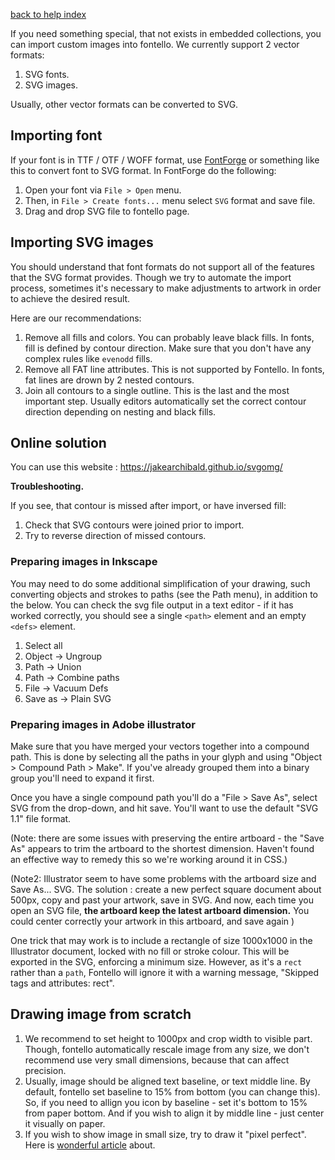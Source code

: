 [back to help index](Help)

If you need something special, that not exists in embedded collections, you can import custom images into fontello. We currently support 2 vector formats:

1. SVG fonts.
2. SVG images.

Usually, other vector formats can be converted to SVG.


## Importing font

If your font is in TTF / OTF / WOFF format, use [FontForge](http://fontforge.org) or something like this to convert font to SVG format. In FontForge do the following:

1. Open your font via `File > Open` menu.
2. Then, in `File > Create fonts...` menu select `SVG` format and save file.
3. Drag and drop SVG file to fontello page.


## Importing SVG images

You should understand that font formats do not support all of the features that the SVG format provides. Though we try to automate the import process, sometimes it's necessary to make adjustments to artwork in order to achieve the desired result.

Here are our recommendations:

1. Remove all fills and colors. You can probably leave black fills. In fonts, fill is defined by contour direction.  Make sure that you don't have any complex rules like `evenodd` fills.
2. Remove all FAT line attributes. This is not supported by Fontello. In fonts, fat lines are drown by 2 nested contours.
3. Join all contours to a single outline. This is the last and the most important step. Usually editors automatically set the correct contour direction depending on nesting and black fills.

## Online solution

You can use this website : https://jakearchibald.github.io/svgomg/


__Troubleshooting.__

If you see, that contour is missed after import, or have inversed fill:

1. Check that SVG contours were joined prior to import.
2. Try to reverse direction of missed contours.

### Preparing images in Inkscape

You may need to do some additional simplification of your drawing, such converting objects and strokes to paths (see the Path menu), in addition to the below. You can check the svg file output in a text editor - if it has worked correctly, you should see a single `<path>` element and an empty `<defs>` element.

1. Select all
2. Object -> Ungroup
3. Path -> Union
4. Path -> Combine paths
5. File -> Vacuum Defs
6. Save as -> Plain SVG

### Preparing images in Adobe illustrator

Make sure that you have merged your vectors together into a compound path.  This is done by selecting all the paths in your glyph and using "Object > Compound Path > Make".  If you've already grouped them into a binary group you'll need to expand it first.

Once you have a single compound path you'll do a "File > Save As", select SVG from the drop-down, and hit save.  You'll want to use the default "SVG 1.1" file format.

(Note: there are some issues with preserving the entire artboard - the "Save As" appears to trim the artboard to the shortest dimension.  Haven't found an effective way to remedy this so we're working around it in CSS.)

(Note2: Illustrator seem to have some problems with the artboard size and Save As... SVG. The solution : create a new perfect square document about 500px, copy and past your artwork, save in SVG. And now, each time you open an SVG file, **the artboard keep the latest artboard dimension.** You could center correctly your artwork in this artboard, and save again )

One trick that may work is to include a rectangle of size 1000x1000 in the Illustrator document, locked with no fill or stroke colour. This will be exported in the SVG, enforcing a minimum size. However, as it's a `rect` rather than a `path`, Fontello will ignore it with a warning message, "Skipped tags and attributes: rect".

## Drawing image from scratch

1. We recommend to set height to 1000px and crop width to visible part. Though, fontello automatically rescale image from any size, we don't recommend use very small dimensions, because that can affect precision.
2. Usually, image should be aligned  text baseline, or text middle line. By default, fontello set baseline to 15% from bottom (you can change this). So, if you need to allign you icon by baseline - set it's bottom to 15% from paper bottom. And if you wish to align it by middle line - just center it visually on paper.
3. If you wish to show image in small size, try to draw it "pixel perfect". Here is [wonderful article](https://github.com/blog/1135-the-making-of-octicons) about.